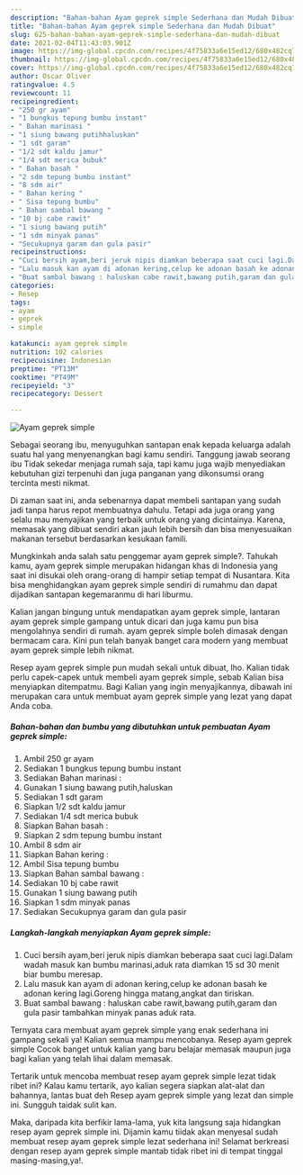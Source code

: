 ```yaml
---
description: "Bahan-bahan Ayam geprek simple Sederhana dan Mudah Dibuat"
title: "Bahan-bahan Ayam geprek simple Sederhana dan Mudah Dibuat"
slug: 625-bahan-bahan-ayam-geprek-simple-sederhana-dan-mudah-dibuat
date: 2021-02-04T11:43:03.901Z
image: https://img-global.cpcdn.com/recipes/4f75833a6e15ed12/680x482cq70/ayam-geprek-simple-foto-resep-utama.jpg
thumbnail: https://img-global.cpcdn.com/recipes/4f75833a6e15ed12/680x482cq70/ayam-geprek-simple-foto-resep-utama.jpg
cover: https://img-global.cpcdn.com/recipes/4f75833a6e15ed12/680x482cq70/ayam-geprek-simple-foto-resep-utama.jpg
author: Oscar Oliver
ratingvalue: 4.5
reviewcount: 11
recipeingredient:
- "250 gr ayam"
- "1 bungkus tepung bumbu instant"
- " Bahan marinasi "
- "1 siung bawang putihhaluskan"
- "1 sdt garam"
- "1/2 sdt kaldu jamur"
- "1/4 sdt merica bubuk"
- " Bahan basah "
- "2 sdm tepung bumbu instant"
- "8 sdm air"
- " Bahan kering "
- " Sisa tepung bumbu"
- " Bahan sambal bawang "
- "10 bj cabe rawit"
- "1 siung bawang putih"
- "1 sdm minyak panas"
- "Secukupnya garam dan gula pasir"
recipeinstructions:
- "Cuci bersih ayam,beri jeruk nipis diamkan beberapa saat cuci lagi.Dalam wadah masuk kan bumbu marinasi,aduk rata diamkan 15 sd 30 menit biar bumbu meresap."
- "Lalu masuk kan ayam di adonan kering,celup ke adonan basah ke adonan kering lagi.Goreng hingga matang,angkat dan tiriskan."
- "Buat sambal bawang : haluskan cabe rawit,bawang putih,garam dan gula pasir tambahkan minyak panas aduk rata."
categories:
- Resep
tags:
- ayam
- geprek
- simple

katakunci: ayam geprek simple 
nutrition: 102 calories
recipecuisine: Indonesian
preptime: "PT13M"
cooktime: "PT49M"
recipeyield: "3"
recipecategory: Dessert

---
```



![Ayam geprek simple](https://img-global.cpcdn.com/recipes/4f75833a6e15ed12/680x482cq70/ayam-geprek-simple-foto-resep-utama.jpg)

Sebagai seorang ibu, menyuguhkan santapan enak kepada keluarga adalah suatu hal yang menyenangkan bagi kamu sendiri. Tanggung jawab seorang ibu Tidak sekedar menjaga rumah saja, tapi kamu juga wajib menyediakan kebutuhan gizi terpenuhi dan juga panganan yang dikonsumsi orang tercinta mesti nikmat.

Di zaman  saat ini, anda sebenarnya dapat membeli santapan yang sudah jadi tanpa harus repot membuatnya dahulu. Tetapi ada juga orang yang selalu mau menyajikan yang terbaik untuk orang yang dicintainya. Karena, memasak yang dibuat sendiri akan jauh lebih bersih dan bisa menyesuaikan makanan tersebut berdasarkan kesukaan famili. 



Mungkinkah anda salah satu penggemar ayam geprek simple?. Tahukah kamu, ayam geprek simple merupakan hidangan khas di Indonesia yang saat ini disukai oleh orang-orang di hampir setiap tempat di Nusantara. Kita bisa menghidangkan ayam geprek simple sendiri di rumahmu dan dapat dijadikan santapan kegemaranmu di hari liburmu.

Kalian jangan bingung untuk mendapatkan ayam geprek simple, lantaran ayam geprek simple gampang untuk dicari dan juga kamu pun bisa mengolahnya sendiri di rumah. ayam geprek simple boleh dimasak dengan bermacam cara. Kini pun telah banyak banget cara modern yang membuat ayam geprek simple lebih nikmat.

Resep ayam geprek simple pun mudah sekali untuk dibuat, lho. Kalian tidak perlu capek-capek untuk membeli ayam geprek simple, sebab Kalian bisa menyiapkan ditempatmu. Bagi Kalian yang ingin menyajikannya, dibawah ini merupakan cara untuk membuat ayam geprek simple yang lezat yang dapat Anda coba.

<!--inarticleads1-->

##### Bahan-bahan dan bumbu yang dibutuhkan untuk pembuatan Ayam geprek simple:

1. Ambil 250 gr ayam
1. Sediakan 1 bungkus tepung bumbu instant
1. Sediakan  Bahan marinasi :
1. Gunakan 1 siung bawang putih,haluskan
1. Sediakan 1 sdt garam
1. Siapkan 1/2 sdt kaldu jamur
1. Sediakan 1/4 sdt merica bubuk
1. Siapkan  Bahan basah :
1. Siapkan 2 sdm tepung bumbu instant
1. Ambil 8 sdm air
1. Siapkan  Bahan kering :
1. Ambil  Sisa tepung bumbu
1. Siapkan  Bahan sambal bawang :
1. Sediakan 10 bj cabe rawit
1. Gunakan 1 siung bawang putih
1. Siapkan 1 sdm minyak panas
1. Sediakan Secukupnya garam dan gula pasir




<!--inarticleads2-->

##### Langkah-langkah menyiapkan Ayam geprek simple:

1. Cuci bersih ayam,beri jeruk nipis diamkan beberapa saat cuci lagi.Dalam wadah masuk kan bumbu marinasi,aduk rata diamkan 15 sd 30 menit biar bumbu meresap.
1. Lalu masuk kan ayam di adonan kering,celup ke adonan basah ke adonan kering lagi.Goreng hingga matang,angkat dan tiriskan.
1. Buat sambal bawang : haluskan cabe rawit,bawang putih,garam dan gula pasir tambahkan minyak panas aduk rata.




Ternyata cara membuat ayam geprek simple yang enak sederhana ini gampang sekali ya! Kalian semua mampu mencobanya. Resep ayam geprek simple Cocok banget untuk kalian yang baru belajar memasak maupun juga bagi kalian yang telah lihai dalam memasak.

Tertarik untuk mencoba membuat resep ayam geprek simple lezat tidak ribet ini? Kalau kamu tertarik, ayo kalian segera siapkan alat-alat dan bahannya, lantas buat deh Resep ayam geprek simple yang lezat dan simple ini. Sungguh taidak sulit kan. 

Maka, daripada kita berfikir lama-lama, yuk kita langsung saja hidangkan resep ayam geprek simple ini. Dijamin kamu tiidak akan menyesal sudah membuat resep ayam geprek simple lezat sederhana ini! Selamat berkreasi dengan resep ayam geprek simple mantab tidak ribet ini di tempat tinggal masing-masing,ya!.

